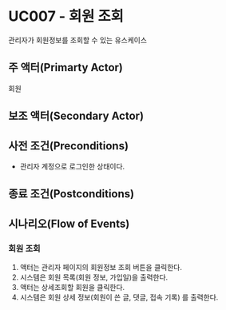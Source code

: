 # UC007 - 회원 조회

관리자가 회원정보를 조회할 수 있는 유스케이스

## 주 액터(Primarty Actor)
회원

## 보조 액터(Secondary Actor)

## 사전 조건(Preconditions)
- 관리자 계정으로 로그인한 상태이다.

## 종료 조건(Postconditions)



## 시나리오(Flow of Events)
### 회원 조회
1. 액터는 관리자 페이지의 회원정보 조회 버튼을 클릭한다. 
2. 시스템은 회원 목록(회원 정보, 가입일)을 출력한다. 
3. 액터는 상세조회할 회원을 클릭한다.
4. 시스템은 회원 상세 정보(회원이 쓴 글, 댓글, 접속 기록) 를 출력한다.


